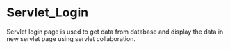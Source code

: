 # Servlet_Login
Servlet login page is used to get data from database and display the data in new servlet page using servlet collaboration.

